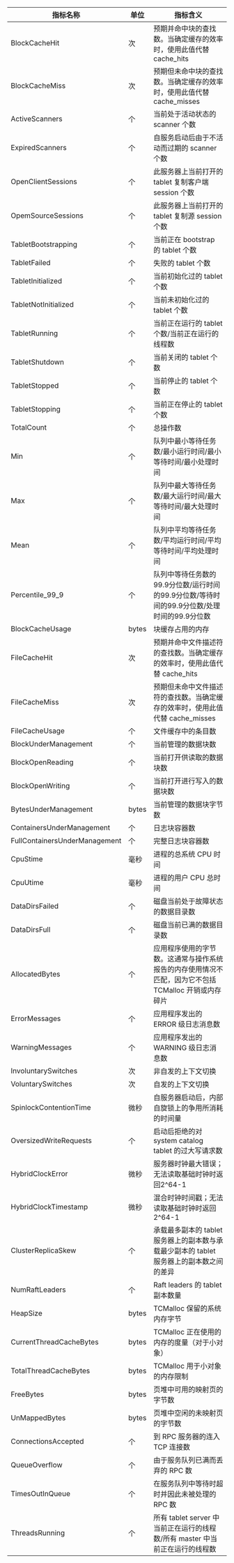 | 指标名称                      | 单位  | 指标含义                                                     |
| ----------------------------- | ----- | ------------------------------------------------------------ |
| BlockCacheHit                 | 次    | 预期并命中块的查找数。当确定缓存的效率时，使用此值代替 cache_hits |
| BlockCacheMiss                | 次    | 预期但未命中块的查找数。当确定缓存的效率时，使用此值代替 cache_misses |
| ActiveScanners                | 个    | 当前处于活动状态的 scanner 个数                                |
| ExpiredScanners               | 个    | 自服务启动后由于不活动而过期的 scanner 个数                    |
| OpenClientSessions            | 个    | 此服务器上当前打开的 tablet 复制客户端 session 个数              |
| OpemSourceSessions            | 个    | 此服务器上当前打开的 tablet 复制源 session 个数                  |
| TabletBootstrapping           | 个    | 当前正在 bootstrap 的 tablet 个数                                |
| TabletFailed                  | 个    | 失败的 tablet 个数                                             |
| TabletInitialized             | 个    | 当前初始化过的 tablet 个数                                     |
| TabletNotInitialized          | 个    | 当前未初始化过的 tablet 个数                                   |
| TabletRunning                 | 个    | 当前正在运行的 tablet 个数/当前正在运行的线程数                |
| TabletShutdown                | 个    | 当前关闭的 tablet 个数                                         |
| TabletStopped                 | 个    | 当前停止的 tablet 个数                                         |
| TabletStopping                | 个    | 当前正在停止的 tablet 个数                                     |
| TotalCount                    | 个    | 总操作数                                                     |
| Min                           | 个    | 队列中最小等待任务数/最小运行时间/最小等待时间/最小处理时间  |
| Max                           | 个    | 队列中最大等待任务数/最大运行时间/最大等待时间/最大处理时间  |
| Mean                          | 个    | 队列中平均等待任务数/平均运行时间/平均等待时间/平均处理时间  |
| Percentile_99_9               | 个    | 队列中等待任务数的99.9分位数/运行时间的99.9分位数/等待时间的99.9分位数/处理时间的99.9分位数 |
| BlockCacheUsage               | bytes | 块缓存占用的内存                                             |
| FileCacheHit                  | 次    | 预期并命中文件描述符的查找数。当确定缓存的效率时，使用此值代替 cache_hits |
| FileCacheMiss                 | 次    | 预期但未命中文件描述符的查找数。当确定缓存的效率时，使用此值代替 cache_misses |
| FileCacheUsage                | 个    | 文件缓存中的条目数                                           |
| BlockUnderManagement          | 个    | 当前管理的数据块数                                           |
| BlockOpenReading              | 个    | 当前打开供读取的数据块数                                     |
| BlockOpenWriting              | 个    | 当前打开进行写入的数据块数                                   |
| BytesUnderManagement          | bytes | 当前管理的数据块字节数                                       |
| ContainersUnderManagement     | 个    | 日志块容器数                                                 |
| FullContainersUnderManagement | 个    | 完整日志块容器数                                             |
| CpuStime                      | 毫秒  | 进程的总系统 CPU 时间                                          |
| CpuUtime                      | 毫秒  | 进程的用户 CPU 总时间                                          |
| DataDirsFailed                | 个    | 磁盘当前处于故障状态的数据目录数                             |
| DataDirsFull                  | 个    | 磁盘当前已满的数据目录数                                     |
| AllocatedBytes                | 个    | 应用程序使用的字节数。这通常与操作系统报告的内存使用情况不匹配，因为它不包括 TCMalloc 开销或内存碎片 |
| ErrorMessages                 | 个    | 应用程序发出的 ERROR 级日志消息数                              |
| WarningMessages               | 个    | 应用程序发出的 WARNING 级日志消息数                            |
| InvoluntarySwitches           | 次    | 非自发的上下文切换                                           |
| VoluntarySwitches             | 次    | 自发的上下文切换                                             |
| SpinlockContentionTime        | 微秒  | 自服务器启动后，内部自旋锁上的争用所消耗的时间量             |
| OversizedWriteRequests        | 个    | 启动后拒绝的对 system catalog tablet 的过大写请求数           |
| HybridClockError              | 微秒  | 服务器时钟最大错误；无法读取基础时钟时返回2^64-1             |
| HybridClockTimestamp          | 微秒  | 混合时钟时间戳；无法读取基础时钟时返回2^64-1                 |
| ClusterReplicaSkew            | 个    | 承载最多副本的 tablet 服务器上的副本数与承载最少副本的 tablet 服务器上的副本数之间的差异 |
| NumRaftLeaders                | 个    | Raft leaders 的 tablet 副本数量                                 |
| HeapSize                      | bytes | TCMalloc 保留的系统内存字节                                   |
| CurrentThreadCacheBytes       | bytes | TCMalloc 正在使用的内存的度量（对于小对象）                   |
| TotalThreadCacheBytes         | bytes | TCMalloc 用于小对象的内存限制                                 |
| FreeBytes                     | bytes | 页堆中可用的映射页的字节数                                   |
| UnMappedBytes                 | bytes | 页堆中空闲的未映射页的字节数                                 |
| ConnectionsAccepted           | 个    | 到 RPC 服务器的连入 TCP 连接数                                   |
| QueueOverflow                 | 个    | 由于服务队列已满而丢弃的 RPC 数                                |
| TimesOutInQueue               | 个    | 在服务队列中等待时超时并因此未被处理的 RPC 数                  |
| ThreadsRunning                | 个    | 所有 tablet server 中当前正在运行的线程数/所有 master 中当前正在运行的线程数 |
